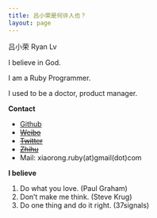```yaml
---
title: 吕小荣是何许人也？
layout: page
---
```


吕小荣 Ryan Lv

I believe in God.

I am a Ruby Programmer.

I used to be a doctor, product manager.

**Contact**

* [Github](https://github.com/xiaoronglv)
* [~~Weibo~~](http://weibo.com/xiaoronglv/)
* [~~Twitter~~](http://twitter.com/xiaoronglv/)
* [~~Zhihu~~](http://www.zhihu.com/people/xiaoronglv)
* Mail: xiaorong.ruby(at)gmail(dot)com

**I believe**

1. Do what you love. (Paul Graham)
1. Don’t make me think. (Steve Krug)
1. Do one thing and do it right. (37signals)

